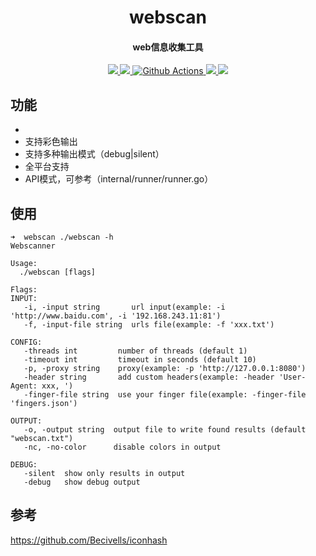 <h1 align="center">
	webscan
</h1>

<h4 align="center">web信息收集工具</h4>

<p align="center">
  <a href="https://opensource.org/licenses/MIT">
    <img src="https://img.shields.io/badge/license-MIT-_red.svg">
  </a>
  <a href="https://goreportcard.com/report/github.com/niudaii/webscan">
    <img src="https://goreportcard.com/badge/github.com/niudaii/webscan?style=flat-square">		
  </a>
  <a href="https://github.com/niudaii/webscan/actions">
    <img src="https://img.shields.io/github/workflow/status/niudaii/webscan/Release?style=flat-square" alt="Github Actions">
  </a>
  <a href="https://github.com/niudaii/webscan/releases">
    <img src="https://img.shields.io/github/release/niudaii/webscan/all.svg?style=flat-square">
  </a>
  <a href="https://github.com/niudaii/webscan/releases">
  	<img src="https://img.shields.io/github/downloads/niudaii/webscan/total">
  </a>
</p>


## 功能

- 
- 支持彩色输出
- 支持多种输出模式（debug|silent）
- 全平台支持
- API模式，可参考（internal/runner/runner.go）

## 使用

```
➜  webscan ./webscan -h
Webscanner

Usage:
  ./webscan [flags]

Flags:
INPUT:
   -i, -input string       url input(example: -i 'http://www.baidu.com', -i '192.168.243.11:81')
   -f, -input-file string  urls file(example: -f 'xxx.txt')

CONFIG:
   -threads int         number of threads (default 1)
   -timeout int         timeout in seconds (default 10)
   -p, -proxy string    proxy(example: -p 'http://127.0.0.1:8080')
   -header string       add custom headers(example: -header 'User-Agent: xxx, ')
   -finger-file string  use your finger file(example: -finger-file 'fingers.json')

OUTPUT:
   -o, -output string  output file to write found results (default "webscan.txt")
   -nc, -no-color      disable colors in output

DEBUG:
   -silent  show only results in output
   -debug   show debug output
```



## 参考

https://github.com/Becivells/iconhash